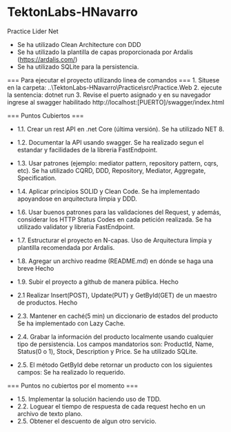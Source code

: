 # TektonLabs-HNavarro
Practice Lider Net

- Se ha utilizado Clean Architecture con DDD
- Se ha utilizado la plantilla de capas proporcionada por Ardalis (https://ardalis.com/)
- Se ha utilizado SQLite para la persistencia.


=== Para ejecutar el proyecto utilizando linea de comandos ===
    1. Situese en la carpeta: ..\TektonLabs-HNavarro\Practice\src\Practice.Web
    2. ejecute la sentencia: dotnet run
    3. Revise el puerto asignado y en su navegador ingrese al swagger habilitado 
                http://localhost:[PUERTO]/swagger/index.html

=== Puntos Cubiertos ===

- 1.1. Crear un rest API en .net Core (última versión).
Se ha utilizado NET 8.

- 1.2. Documentar la API usando swagger.
Se ha realizado segun el estandar y facilidades de la libreria FastEndpoint.

- 1.3. Usar patrones (ejemplo: mediator pattern, repository pattern, cqrs, etc).
Se ha utilizado CQRD, DDD, Repository, Mediator, Aggregate, Specification.

- 1.4. Aplicar principios SOLID y Clean Code.
Se ha implementado apoyandose en arquitectura limpia y DDD.

- 1.6. Usar buenos patrones para las validaciones del Request, y además, considerar los HTTP Status Codes en cada petición realizada.
Se ha utilizado validator y libreria FastEndpoint.

- 1.7. Estructurar el proyecto en N-capas.
Uso de Arquitectura limpia y plantilla recomendada por Ardalis.

- 1.8. Agregar un archivo readme (README.md) en dónde se haga una breve
Hecho

- 1.9. Subir el proyecto a github de manera pública.
Hecho

- 2.1 Realizar Insert(POST), Update(PUT) y GetById(GET) de un maestro de
productos.
Hecho

- 2.3. Mantener en caché(5 min) un diccionario de estados del producto
Se ha implementado con Lazy Cache.

- 2.4. Grabar la información del producto localmente usando cualquier tipo de
persistencia. Los campos mandatorios son: ProductId, Name, Status(0 o 1),
Stock, Description y Price.
Se ha utilizado SQLite.

- 2.5. El método GetById debe retornar un producto con los siguientes campos:
Se ha realizado lo requerido.

=== Puntos no cubiertos por el momento ===

- 1.5. Implementar la solución haciendo uso de TDD.
- 2.2. Loguear el tiempo de respuesta de cada request hecho en un archivo de
texto plano.
- 2.5. Obtener el descuento de algun otro servicio.

